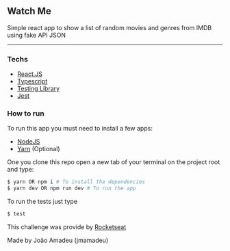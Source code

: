 ## Watch Me


Simple react app to show a list of random movies and genres from IMDB using fake API JSON
<hr>

### Techs 
- [React.JS](https://reactjs.org/)
- [Typescript](https://www.typescriptlang.org/)
- [Testing Library](https://testing-library.com/docs/react-testing-library/setup)
- [Jest](https://jestjs.io/)

### How to run

To run this app you must need to install a few apps:

- [NodeJS](https://nodejs.org/en/)
- [Yarn](https://yarnpkg.com/) (Optional)

One you clone this repo open a new tab of your terminal on the project root and type:

```bash 
$ yarn OR npm i # To install the dependencies
$ yarn dev OR npm run dev # To run the app
```

To run the tests just type
```bash
$ test 
```

This challenge was provide by [Rocketseat](https://www.rocketseat.com.br/) 


Made by João Amadeu (jmamadeu)

